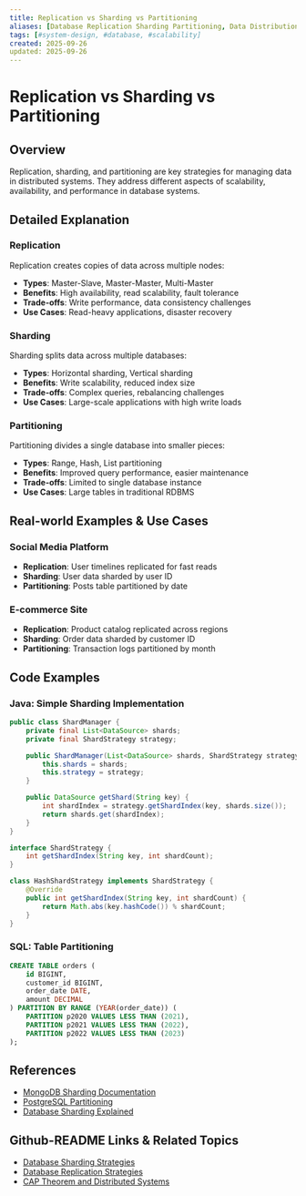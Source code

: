 ```yaml
---
title: Replication vs Sharding vs Partitioning
aliases: [Database Replication Sharding Partitioning, Data Distribution Strategies]
tags: [#system-design, #database, #scalability]
created: 2025-09-26
updated: 2025-09-26
---
```


# Replication vs Sharding vs Partitioning

## Overview

Replication, sharding, and partitioning are key strategies for managing data in distributed systems. They address different aspects of scalability, availability, and performance in database systems.

## Detailed Explanation

### Replication

Replication creates copies of data across multiple nodes:

- **Types**: Master-Slave, Master-Master, Multi-Master
- **Benefits**: High availability, read scalability, fault tolerance
- **Trade-offs**: Write performance, data consistency challenges
- **Use Cases**: Read-heavy applications, disaster recovery

### Sharding

Sharding splits data across multiple databases:

- **Types**: Horizontal sharding, Vertical sharding
- **Benefits**: Write scalability, reduced index size
- **Trade-offs**: Complex queries, rebalancing challenges
- **Use Cases**: Large-scale applications with high write loads

### Partitioning

Partitioning divides a single database into smaller pieces:

- **Types**: Range, Hash, List partitioning
- **Benefits**: Improved query performance, easier maintenance
- **Trade-offs**: Limited to single database instance
- **Use Cases**: Large tables in traditional RDBMS

## Real-world Examples & Use Cases

### Social Media Platform

- **Replication**: User timelines replicated for fast reads
- **Sharding**: User data sharded by user ID
- **Partitioning**: Posts table partitioned by date

### E-commerce Site

- **Replication**: Product catalog replicated across regions
- **Sharding**: Order data sharded by customer ID
- **Partitioning**: Transaction logs partitioned by month

## Code Examples

### Java: Simple Sharding Implementation

```java
public class ShardManager {
    private final List<DataSource> shards;
    private final ShardStrategy strategy;

    public ShardManager(List<DataSource> shards, ShardStrategy strategy) {
        this.shards = shards;
        this.strategy = strategy;
    }

    public DataSource getShard(String key) {
        int shardIndex = strategy.getShardIndex(key, shards.size());
        return shards.get(shardIndex);
    }
}

interface ShardStrategy {
    int getShardIndex(String key, int shardCount);
}

class HashShardStrategy implements ShardStrategy {
    @Override
    public int getShardIndex(String key, int shardCount) {
        return Math.abs(key.hashCode()) % shardCount;
    }
}
```

### SQL: Table Partitioning

```sql
CREATE TABLE orders (
    id BIGINT,
    customer_id BIGINT,
    order_date DATE,
    amount DECIMAL
) PARTITION BY RANGE (YEAR(order_date)) (
    PARTITION p2020 VALUES LESS THAN (2021),
    PARTITION p2021 VALUES LESS THAN (2022),
    PARTITION p2022 VALUES LESS THAN (2023)
);
```

## References

- [MongoDB Sharding Documentation](https://docs.mongodb.com/manual/sharding/)
- [PostgreSQL Partitioning](https://www.postgresql.org/docs/current/ddl-partitioning.html)
- [Database Sharding Explained](https://www.cockroachlabs.com/blog/what-is-database-sharding/)

## Github-README Links & Related Topics

- [Database Sharding Strategies](../database-sharding-strategies/)
- [Database Replication Strategies](../database-replication-strategies/)
- [CAP Theorem and Distributed Systems](../cap-theorem-and-distributed-systems/)